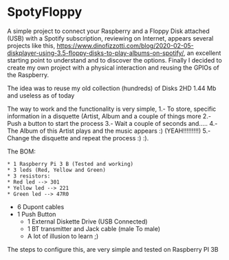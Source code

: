 # SpotyFloppy
A simple project to connect your Raspberry and a Floppy Disk attached (USB) with a Spotify subscription, reviewing on Internet, appears several projects like this, https://www.dinofizzotti.com/blog/2020-02-05-diskplayer-using-3.5-floppy-disks-to-play-albums-on-spotify/, an excellent starting point to understand and to discover the options.
Finally I decided to create my own project with a physical interaction and reusing the GPIOs of the Raspberry.

The idea was to reuse my old collection (hundreds) of Disks 2HD 1.44 Mb and useless as of today

The way to work and the functionality is very simple, 
  1.- To store, specific information in a disquette (Artist, Album and a couple of things more
  2.- Push a button to start the process
  3.- Wait a couple of seconds and.....
  4.- The Album of this Artist plays and the music appears :) (YEAH!!!!!!!!!)
  5.- Change the disquette and repeat the process :) :).
    
The BOM:
    
    * 1 Raspberry Pi 3 B (Tested and working)
    * 3 leds (Red, Yellow and Green)
    * 3 resistors:
	* Red led --> 301
	* Yellow led --> 221
	* Green led --> 47R0

* 6 Dupont cables
* 1 Push Button
	* 1 External Diskette Drive (USB Connected)
	* 1 BT transmitter and Jack cable (male To male)
	* A lot of illusion to learn ;)

The steps to configure this, are very simple and tested on Raspberry PI 3B
